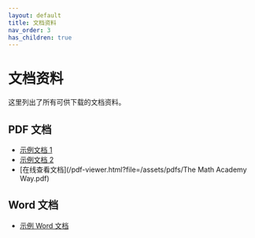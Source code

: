 ```yaml
---
layout: default
title: 文档资料
nav_order: 3
has_children: true
---
```


# 文档资料

这里列出了所有可供下载的文档资料。

## PDF 文档

* [示例文档 1](/assets/pdfs/document1.pdf)
* [示例文档 2](/assets/pdfs/document2.pdf)
* [在线查看文档](/pdf-viewer.html?file=/assets/pdfs/The Math Academy Way.pdf)

## Word 文档

* [示例 Word 文档](/assets/docs/example.docx)